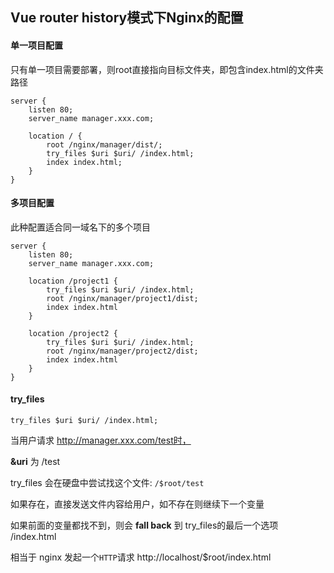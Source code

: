 ## Vue router history模式下Nginx的配置

#### 单一项目配置

只有单一项目需要部署，则root直接指向目标文件夹，即包含index.html的文件夹路径

```nginx
server {
    listen 80;
    server_name manager.xxx.com;
    
    location / {
        root /nginx/manager/dist/;
        try_files $uri $uri/ /index.html;
        index index.html;
    }
}
```



#### 多项目配置

此种配置适合同一域名下的多个项目

```nginx
server {
    listen 80;
    server_name manager.xxx.com;
    
    location /project1 {
        try_files $uri $uri/ /index.html;
        root /nginx/manager/project1/dist;
        index index.html
    }
    
    location /project2 {
        try_files $uri $uri/ /index.html;
        root /nginx/manager/project2/dist;
        index index.html
    }
}
```



#### try_files

```nginx
try_files $uri $uri/ /index.html;
```

当用户请求 http://manager.xxx.com/test时，

**&uri** 为 /test

try_files 会在硬盘中尝试找这个文件: `/$root/test`

如果存在，直接发送文件内容给用户，如不存在则继续下一个变量

如果前面的变量都找不到，则会 **fall back** 到 try_files的最后一个选项 /index.html

相当于 nginx 发起一个`HTTP`请求  http://localhost/$root/index.html